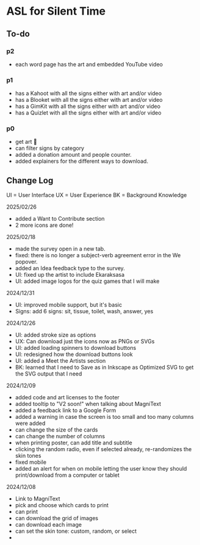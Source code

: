 <!-- @format -->

# ASL for Silent Time

## To-do

### p2

-   each word page has the art and embedded YouTube video

### p1

-   has a Kahoot with all the signs either with art and/or video
-   has a Blooket with all the signs either with art and/or video
-   has a GimKit with all the signs either with art and/or video
-   has a Quizlet with all the signs either with art and/or video

### p0

-   get art 🥺
-   can filter signs by category
-   added a donation amount and people counter.
-   added explainers for the different ways to download.

## Change Log

UI = User Interface
UX = User Experience
BK = Background Knowledge

2025/02/26

-   added a Want to Contribute section
-   2 more icons are done!

2025/02/18

-   made the survey open in a new tab.
-   fixed: there is no longer a subject-verb agreement error in the We popover.
-   added an Idea feedback type to the survey.
-   UI: fixed up the artist to include Ekaraksasa
-   UI: added image logos for the quiz games that I will make

2024/12/31

-   UI: improved mobile support, but it's basic
-   Signs: add 6 signs: sit, tissue, toilet, wash, answer, yes

2024/12/26

-   UI: added stroke size as options
-   UX: Can download just the icons now as PNGs or SVGs
-   UI: added loading spinners to download buttons
-   UI: redesigned how the download buttons look
-   UI: added a Meet the Artists section
-   BK: learned that I need to Save as in Inkscape as Optimized SVG to get the SVG output that I need

2024/12/09

-   added code and art licenses to the footer
-   added tooltip to "V2 soon!" when talking about MagniText
-   added a feedback link to a Google Form
-   added a warning in case the screen is too small and too many columns were added
-   can change the size of the cards
-   can change the number of columns
-   when printing poster, can add title and subtitle
-   clicking the random radio, even if selected already, re-randomizes the skin tones
-   fixed mobile
-   added an alert for when on mobile letting the user know they should print/download from a computer or tablet

2024/12/08

-   Link to MagniText
-   pick and choose which cards to print
-   can print
-   can download the grid of images
-   can download each image
-   can set the skin tone: custom, random, or select
-
